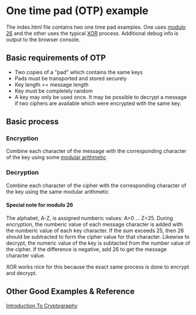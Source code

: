 # One time pad (OTP) example
The index.html file contains two one time pad examples. One uses [modulo 26](http://en.wikipedia.org/wiki/One-time_pad) and the other uses the typical [XOR](http://en.wikipedia.org/wiki/Exclusive_or) process. Additional debug info is output to the browser console.

## Basic requirements of OTP
- Two copies of a "pad" which contains the same keys
- Pads must be transported and stored securely
- Key length >= message length
- Key must be completely random
- A key may only be used once. It may be possible to decrypt a message if two ciphers are available which were encrypted with the same key.

## Basic process

### Encryption
Combine each character of the message with the corresponding character of the key using some [modular arithmetic](http://en.wikipedia.org/wiki/Modular_arithmetic)

### Decryption
Combine each character of the cipher with the corresponding character of the key using the same modular arithmetic

#### Special note for modulo 26
The alphabet, A-Z, is assigned numberic values: A=0 ... Z=25. During encryption, the numberic value of each message character is added with the numberic value of each key character. If the sum exceeds 25, then 26 should be subtracted to form the cipher value for that character. Likewise to decrypt, the numeric value of the key is subtacted from the number value of the cipher. If the difference is negative, add 26 to get the message character value.

XOR works nice for this because the exact same process is done to encrypt and decrypt.

## Other Good Examples & Reference
[Introduction To Cryptography](https://picoctf.com/crypto_mats/)
